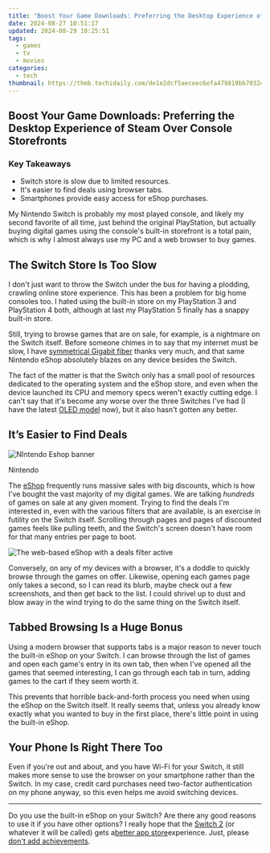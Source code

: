 ```yaml
---
title: "Boost Your Game Downloads: Preferring the Desktop Experience of Steam Over Console Storefronts"
date: 2024-08-27 10:51:17
updated: 2024-08-29 10:25:51
tags:
  - games
  - tv
  - movies
categories:
  - tech
thumbnail: https://thmb.techidaily.com/de1e2dcf5aeceec6efa479819bb7032cddf48c94924e3a65a00624e5b7030be4.jpg
---
```


## Boost Your Game Downloads: Preferring the Desktop Experience of Steam Over Console Storefronts

### Key Takeaways

* Switch store is slow due to limited resources.
* It's easier to find deals using browser tabs.
* Smartphones provide easy access for eShop purchases.

 My Nintendo Switch is probably my most played console, and likely my second favorite of all time, just behind the original PlayStation, but actually buying digital games using the console's built-in storefront is a total pain, which is why I almost always use my PC and a web browser to buy games.

##  The Switch Store Is Too Slow

 I don't just want to throw the Switch under the bus for having a plodding, crawling online store experience. This has been a problem for big home consoles too. I hated using the built-in store on my PlayStation 3 and PlayStation 4 both, although at last my PlayStation 5 finally has a snappy built-in store.

 Still, trying to browse games that are on sale, for example, is a nightmare on the Switch itself. Before someone chimes in to say that my internet must be slow, I have [symmetrical Gigabit fiber](https://facebook-video-footage.techidaily.com/new-expert-tips-activating-or-deactivating-youtube-comments-for-2024/) thanks very much, and that same Nintendo eShop absolutely blazes on any device besides the Switch.

 The fact of the matter is that the Switch only has a small pool of resources dedicated to the operating system and the eShop store, and even when the device launched its CPU and memory specs weren't exactly cutting edge. I can't say that it's become any worse over the three Switches I've had (I have the latest [OLED model](https://win11.techidaily.com/1719355296197-dimming-windows-11-brightness-simple-fixes-unveiled/) now), but it also hasn't gotten any better.

##  It’s Easier to Find Deals

![NIntendo Eshop banner](https://static1.howtogeekimages.com/wordpress/wp-content/uploads/2024/07/nintendo-eshop.jpg) 

Nintendo

 The [eShop](https://www.nintendo.com/us/store/games/nintendo-switch-games/#sort=df&p=0) frequently runs massive sales with big discounts, which is how I've bought the vast majority of my digital games. We are talking _hundreds_ of games on sale at any given moment. Trying to find the deals I'm interested in, even with the various filters that are available, is an exercise in futility on the Switch itself. Scrolling through pages and pages of discounted games feels like pulling teeth, and the Switch's screen doesn't have room for that many entries per page to boot.

![The web-based eShop with a deals filter active](https://static1.howtogeekimages.com/wordpress/wp-content/uploads/2024/07/screenshot-2024-07-19-at-16-22-42.png) 

 Conversely, on any of my devices with a browser, it's a doddle to quickly browse through the games on offer. Likewise, opening each games page only takes a second, so I can read its blurb, maybe check out a few screenshots, and then get back to the list. I could shrivel up to dust and blow away in the wind trying to do the same thing on the Switch itself.

##  Tabbed Browsing Is a Huge Bonus

 Using a modern browser that supports tabs is a major reason to never touch the built-in eShop on your Switch. I can browse through the list of games and open each game's entry in its own tab, then when I've opened all the games that seemed interesting, I can go through each tab in turn, adding games to the cart if they seem worth it.

 This prevents that horrible back-and-forth process you need when using the eShop on the Switch itself. It really seems that, unless you already know exactly what you wanted to buy in the first place, there's little point in using the built-in eShop.

##  Your Phone Is Right There Too

 Even if you're out and about, and you have Wi-Fi for your Switch, it still makes more sense to use the browser on your smartphone rather than the Switch. In my case, credit card purchases need two-factor authentication on my phone anyway, so this even helps me avoid switching devices.

---

 Do you use the built-in eShop on your Switch? Are there any good reasons to use it if you have other options? I really hope that the [Switch 2](https://video-screen-grab.techidaily.com/in-2024-leveraging-obs-establishing-an-efficient-countdown-clock/) (or whatever it will be called) gets a[better app store](https://fix-guide.techidaily.com/infinix-smart-8-camera-not-working-unexpected-error-fix-it-now-drfone-by-drfone-fix-android-problems-fix-android-problems/)experience. Just, please [don't add achievements](https://screen-activity-recording.techidaily.com/updated-in-2024-the-foremost-9-digital-mic-recorders-for-high-fidelity-capture/).

<ins class="adsbygoogle"
     style="display:block"
     data-ad-format="autorelaxed"
     data-ad-client="ca-pub-7571918770474297"
     data-ad-slot="1223367746"></ins>



<ins class="adsbygoogle"
     style="display:block"
     data-ad-client="ca-pub-7571918770474297"
     data-ad-slot="8358498916"
     data-ad-format="auto"
     data-full-width-responsive="true"></ins>
